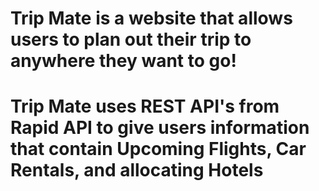 # Trip Mate is a website that allows users to plan out their trip to anywhere they want to go!
# Trip Mate uses REST API's from Rapid API to give users information that contain Upcoming Flights, Car Rentals, and allocating Hotels
